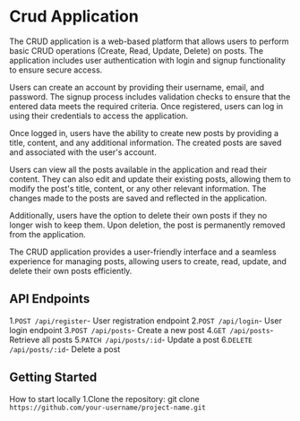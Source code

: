 # Crud Application
The CRUD application is a web-based platform that allows users to perform basic CRUD operations (Create, Read, Update, Delete) on posts. The application includes user authentication with login and signup functionality to ensure secure access.

Users can create an account by providing their username, email, and password. The signup process includes validation checks to ensure that the entered data meets the required criteria. Once registered, users can log in using their credentials to access the application.

Once logged in, users have the ability to create new posts by providing a title, content, and any additional information. The created posts are saved and associated with the user's account.

Users can view all the posts available in the application and read their content. They can also edit and update their existing posts, allowing them to modify the post's title, content, or any other relevant information. The changes made to the posts are saved and reflected in the application.

Additionally, users have the option to delete their own posts if they no longer wish to keep them. Upon deletion, the post is permanently removed from the application.

The CRUD application provides a user-friendly interface and a seamless experience for managing posts, allowing users to create, read, update, and delete their own posts efficiently.

## API Endpoints
1.`POST /api/register`- User registration endpoint
2.`POST /api/login`- User login endpoint 
3.`POST /api/posts`- Create a new post
4.`GET /api/posts`- Retrieve all posts
5.`PATCH /api/posts/:id`- Update a post
6.`DELETE /api/posts/:id`- Delete a post

## Getting Started
How to start locally 
1.Clone the repository: git clone `https://github.com/your-username/project-name.git`
